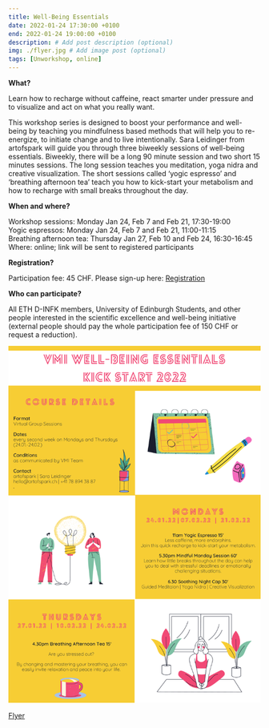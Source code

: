 ```yaml
---
title: Well-Being Essentials
date: 2022-01-24 17:30:00 +0100
end: 2022-01-24 19:00:00 +0100
description: # Add post description (optional)
img: ./flyer.jpg # Add image post (optional)
tags: [Unworkshop, online]
---
```


**What?**

Learn how to recharge without caffeine, react smarter under pressure and to visualize and act on what you really want.

This workshop series is designed to boost your performance and well-being by teaching you mindfulness based methods that will help you to re-energize, to initiate change and to live intentionally.
Sara Leidinger from artofspark will guide you through three biweekly sessions of well-being essentials. Biweekly, there will be a long 90 minute session and two short 15 minutes sessions. The long session teaches you meditation, yoga nidra and creative visualization. The short sessions called ‘yogic espresso’ and ‘breathing afternoon tea’ teach you how to kick-start your metabolism and how to recharge with small breaks throughout the day.

**When and where?**

Workshop sessions: Monday Jan 24, Feb 7 and Feb 21, 17:30-19:00  
Yogic espressos: Monday Jan 24, Feb 7 and Feb 21, 11:00-11:15  
Breathing afternoon tea: Thursday Jan 27, Feb 10 and Feb 24, 16:30-16:45  
Where: online; link will be sent to registered participants

**Registration?**

Participation fee: 45 CHF. Please sign-up here: [Registration](https://forms.gle/byYC7D5jEozJ4ifc9)

**Who can participate?**

All ETH D-INFK members, University of Edinburgh Students, and other people
interested in the scientific excellence and well-being initiative (external
people should pay the whole participation fee of 150 CHF or request a
reduction).


![Well-Being Essentials](./flyer.png)

[Flyer](./WELL-BEING-ESSENTIALS-2022-VMI.pdf)
